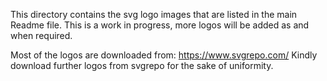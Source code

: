 This directory contains the svg logo images that are listed in the main Readme file. This is a work in progress, more logos will be added as and when required.

Most of the logos are downloaded from: https://www.svgrepo.com/
Kindly download further logos from svgrepo for the sake of uniformity.
